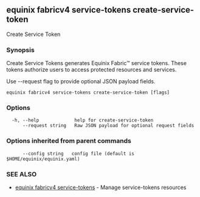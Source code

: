 ## equinix fabricv4 service-tokens create-service-token

Create Service Token

### Synopsis

Create Service Tokens generates Equinix Fabric™ service tokens. These tokens authorize users to access protected resources and services.

Use --request flag to provide optional JSON payload fields.

```
equinix fabricv4 service-tokens create-service-token [flags]
```

### Options

```
  -h, --help             help for create-service-token
      --request string   Raw JSON payload for optional request fields
```

### Options inherited from parent commands

```
      --config string   config file (default is $HOME/equinix/equinix.yaml)
```

### SEE ALSO

* [equinix fabricv4 service-tokens](equinix_fabricv4_service-tokens.md)	 - Manage service-tokens resources


